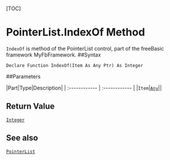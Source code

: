 [TOC]
# PointerList.IndexOf Method

`IndexOf` is method of the PointerList control, part of the freeBasic framework MyFbFramework.
##Syntax
```freeBasic
Declare Function IndexOf(Item As Any Ptr) As Integer
```

##Parameters

|Part|Type|Description|
| :------------ | :------------ |
|`Item`|[`Any`]("https://www.freebasic.net/wiki/KeyPgAny")||

## Return Value
[`Integer`]("https://www.freebasic.net/wiki/KeyPgInteger")
## See also
[`PointerList`](PointerList.md)
